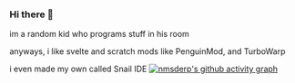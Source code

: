 ### Hi there 👋
im a random kid who programs stuff in his room
  
anyways, i like svelte and scratch mods like PenguinMod, and TurboWarp
  
i even made my own called Snail IDE
[![nmsderp's github activity graph](https://github-readme-activity-graph.vercel.app/graph?username=nmsderp)](https://github.com/ashutosh00710/github-readme-activity-graph)
